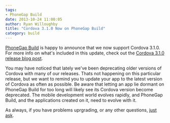 ```yaml
---
tags:
- PhoneGap Build
date: 2013-10-24 11:00:05
author: Ryan Willoughby
title: "Cordova 3.1.0 Now on PhoneGap Build"
category: build
---
```


[PhoneGap Build](http://build.phonegap.com) is happy to announce that we now support Cordova 3.1.0. For more info on what's included in 
this update, check out the [Cordova 3.1.0 release blog post](http://cordova.apache.org/blog/releases/2013/10/02/cordova-31.html).

You may have noticed that lately we've been deprecating older versions of Cordova with many of our releases. Thats not happening on 
this particular release, but we want to remind you to update your app to the latest version of Cordova as often as possible. Be aware 
that letting an app lie dormant on PhoneGap Build for too long will likely see its Cordova version become deprecated. The mobile 
development world evolves rapidly, and PhoneGap Build, and the applications created on it, need to evolve with it. 

As always, if you have problems uprgrading, or any other questions, [just ask](http://community.phonegap.com/nitobi).